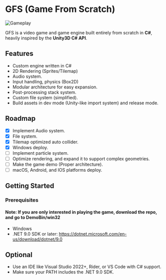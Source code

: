# GFS (Game From Scratch)

![Gameplay](Intro.gif)

GFS is a video game and game engine built entirely from scratch in **C#**, heavily inspired by the **Unity3D C# API**.

## Features

- Custom engine written in C#
- 2D Rendering (Sprites/Tilemap)
- Audio system.
- Input handling, physics (Box2D)
- Modular architecture for easy expansion.
- Post-processing stack system.
- Custom file system (simplified).
- Build assets in dev mode (Unity-like import system) and release mode.

## Roadmap
- [x] Implement Audio system.
- [x] File system.
- [x] Tilemap optimized auto collider.
- [x] Windows deploy.
- [ ] Implement particle system.
- [ ] Optimize rendering, and expand it to support complex geometries.
- [ ] Make the game demo (Proper architecture).
- [ ] macOS, Android, and IOS platforms deploy.

## Getting Started

### Prerequisites
#### Note: If you are only interested in playing the game, download the repo, and go to DemoBin/win32

- Windows
- .NET 9.0 SDK or later: https://dotnet.microsoft.com/en-us/download/dotnet/9.0

Optional
--------
- Use an IDE like Visual Studio 2022+, Rider, or VS Code with C# support.
- Make sure your PATH includes the .NET 9.0 SDK.
